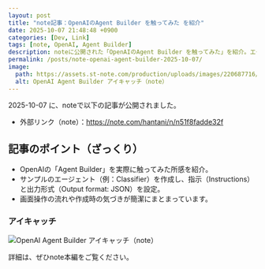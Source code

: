 ```yaml
---
layout: post
title: "note記事：OpenAIのAgent Builder を触ってみた を紹介"
date: 2025-10-07 21:48:48 +0900
categories: [Dev, Link]
tags: [note, OpenAI, Agent Builder]
description: noteに公開された「OpenAIのAgent Builder を触ってみた」を紹介。エージェントの作成や出力形式（JSON）などの要点を手短にまとめます。
permalink: /posts/note-openai-agent-builder-2025-10-07/
image:
  path: https://assets.st-note.com/production/uploads/images/220687716/rectangle_large_type_2_8d976cd6ec7241222f4391fc4ad3850e.png?fit=bounds&quality=85&width=1280
  alt: OpenAI Agent Builder アイキャッチ（note）
---
```


2025-10-07 に、noteで以下の記事が公開されました。

- 外部リンク（note）：https://note.com/hantani/n/n51f8fadde32f

## 記事のポイント（ざっくり）

- OpenAIの「Agent Builder」を実際に触ってみた所感を紹介。
- サンプルのエージェント（例：Classifier）を作成し、指示（Instructions）と出力形式（Output format: JSON）を設定。
- 画面操作の流れや作成時の気づきが簡潔にまとまっています。

### アイキャッチ

![OpenAI Agent Builder アイキャッチ（note）](https://assets.st-note.com/production/uploads/images/220687716/rectangle_large_type_2_8d976cd6ec7241222f4391fc4ad3850e.png?fit=bounds&quality=85&width=1280)

詳細は、ぜひnote本編をご覧ください。
